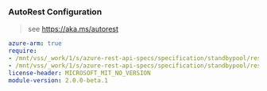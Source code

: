 ### AutoRest Configuration

> see https://aka.ms/autorest

``` yaml
azure-arm: true
require:
- /mnt/vss/_work/1/s/azure-rest-api-specs/specification/standbypool/resource-manager/readme.md
- /mnt/vss/_work/1/s/azure-rest-api-specs/specification/standbypool/resource-manager/readme.go.md
license-header: MICROSOFT_MIT_NO_VERSION
module-version: 2.0.0-beta.1
```